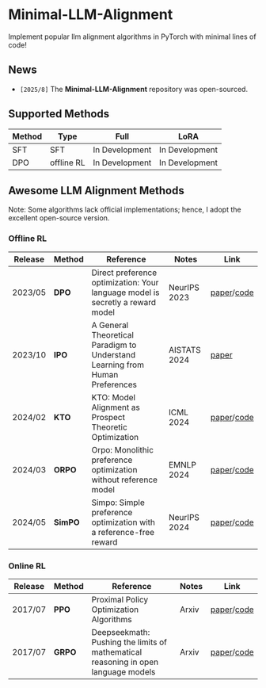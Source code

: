 # Minimal-LLM-Alignment
Implement popular llm alignment algorithms in PyTorch with minimal lines of code!


## News

- ```[2025/8]``` The **Minimal-LLM-Alignment** repository was open-sourced.

## Supported Methods

| Method               |     Type    |    Full   |       LoRA         |
| ---------------------- | ------------------ | ------------------ | ------------------ |
| SFT           | SFT | In Development | In Development | 
| DPO           | offline RL | In Development | In Development |


## Awesome LLM Alignment Methods
Note: Some algorithms lack official implementations; hence, I adopt the excellent open-source version.

### Offline RL
| **Release** | **Method** | **Reference** | **Notes** | **Link** |
| --- | --- | --- | --- | --- |
| 2023/05 | **DPO** | Direct preference optimization: Your language model is secretly a reward model | NeurIPS 2023 | [paper](https://arxiv.org/abs/2305.18290)/[code](https://github.com/eric-mitchell/direct-preference-optimization)|
| 2023/10 | **IPO** | A General Theoretical Paradigm to Understand Learning from Human Preferences | AISTATS 2024 | [paper](https://arxiv.org/abs/2310.12036)|
| 2024/02 | **KTO** | KTO: Model Alignment as Prospect Theoretic Optimization | ICML 2024 | [paper](https://arxiv.org/abs/2402.01306)/[code](https://github.com/ContextualAI/HALOs)|
| 2024/03 | **ORPO** | Orpo: Monolithic preference optimization without reference model | EMNLP 2024 | [paper](https://arxiv.org/abs/2403.07691)/[code](https://github.com/xfactlab/orpo)|
| 2024/05 | **SimPO** | Simpo: Simple preference optimization with a reference-free reward | NeurIPS 2024 | [paper](https://arxiv.org/abs/2405.14734)/[code](https://github.com/princeton-nlp/SimPO)|

### Online RL
| **Release** | **Method** | **Reference** | **Notes** | **Link** |
| --- | --- | --- | --- | --- |
| 2017/07 | **PPO** | Proximal Policy Optimization Algorithms | Arxiv | [paper](https://arxiv.org/abs/1707.06347)/[code](https://github.com/nikhilbarhate99/PPO-PyTorch) |
| 2017/07 | **GRPO** | Deepseekmath: Pushing the limits of mathematical reasoning in open language models | Arxiv | [paper](https://arxiv.org/abs/2402.03300)/[code](https://github.com/lsdefine/simple_GRPO) |


